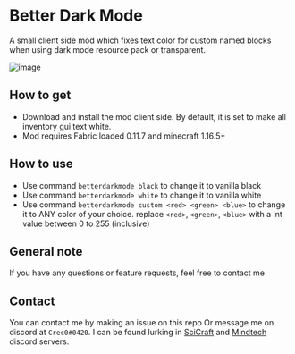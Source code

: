# Better Dark Mode
A small client side mod which fixes text color for custom named blocks when using dark mode resource pack or transparent.

![image](https://user-images.githubusercontent.com/83436716/135770520-a45f6ed0-dfd5-416d-93a4-68fd7c1b1ddb.png)

## How to get
* Download and install the mod client side. By default, it is set to make all inventory gui text white.
* Mod requires Fabric loaded 0.11.7 and minecraft 1.16.5+

## How to use
* Use command `betterdarkmode black` to change it to vanilla black
* Use command `betterdarkmode white` to change it to vanilla white
* Use command `betterdarkmode custom <red> <green> <blue>` to change it to ANY color of your choice. replace `<red>`, `<green>`, `<blue>` with a int value between 0 to 255 (inclusive)

## General note
If you have any questions or feature requests, feel free to contact me

## Contact
You can contact me by making an issue on this repo Or message me on discord at `Crec0#0420`. 
I can be found lurking in [SciCraft](http://discord.gg/SciCraft) and [Mindtech](https://discord.gg/4fAAYw7P3s) discord servers.

